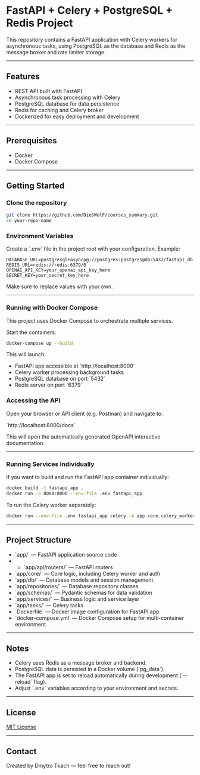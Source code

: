 # FastAPI + Celery + PostgreSQL + Redis Project

This repository contains a FastAPI application with Celery workers for asynchronous tasks, using PostgreSQL as the database and Redis as the message broker and rate limiter storage.

---

## Features

- REST API built with FastAPI
- Asynchronous task processing with Celery
- PostgreSQL database for data persistence
- Redis for caching and Celery broker
- Dockerized for easy deployment and development

---

## Prerequisites

- Docker
- Docker Compose

---

## Getting Started

### Clone the repository

```bash
git clone https://github.com/DioSWolF/courses_summary.git
cd your-repo-name
```

### Environment Variables

Create a \`.env\` file in the project root with your configuration. Example:

```env
DATABASE_URL=postgresql+asyncpg://postgres:postgres@db:5432/fastapi_db
REDIS_URL=redis://redis:6379/0
OPENAI_API_KEY=your_openai_api_key_here
SECRET_KEY=your_secret_key_here
```

Make sure to replace values with your own.

---

### Running with Docker Compose

This project uses Docker Compose to orchestrate multiple services.

Start the containers:

```bash
docker-compose up --build
```

This will launch:

- FastAPI app accessible at \`http://localhost:8000\`
- Celery worker processing background tasks
- PostgreSQL database on port \`5432\`
- Redis server on port \`6379\`

### Accessing the API

Open your browser or API client (e.g. Postman) and navigate to:

\`http://localhost:8000/docs\`

This will open the automatically generated OpenAPI interactive documentation.

---

### Running Services Individually

If you want to build and run the FastAPI app container individually:

```bash
docker build -t fastapi_app .
docker run -p 8000:8000 --env-file .env fastapi_app
```

To run the Celery worker separately:

```bash
docker run --env-file .env fastapi_app celery -A app.core.celery_worker.celery_app worker --pool=solo --loglevel=info
```

---

## Project Structure

- \`app/\` — FastAPI application source code
- - \`app/api/routers/\` — FastAPI routers
- \`app/core/\` — Core logic, including Celery worker and auth
- \`app/db/\` — Database models and session management
- \`app/repositories/\` — Database repository classes
- \`app/schemas/\` — Pydantic schemas for data validation
- \`app/services/\` — Business logic and service layer
- \`app/tasks/\` — Celery tasks
- \`Dockerfile\` — Docker image configuration for FastAPI app
- \`docker-compose.yml\` — Docker Compose setup for multi-container environment

---

## Notes

- Celery uses Redis as a message broker and backend.
- PostgreSQL data is persisted in a Docker volume (\`pg_data\`).
- The FastAPI app is set to reload automatically during development (\`--reload\` flag).
- Adjust \`.env\` variables according to your environment and secrets.

---

## License

[MIT License](LICENSE)

---

## Contact

Created by Dmytro Tkach — feel free to reach out!
